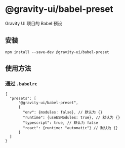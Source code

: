 # @gravity-ui/babel-preset

Gravity UI 项目的 Babel 预设

## 安装
```
npm install --save-dev @gravity-ui/babel-preset
```

## 使用方法

### 通过 `.babelrc`

```json5
{
  "presets": [
      "@gravity-ui/babel-preset",
      {
        "env": {modules: false}, // 默认为 {}
        "runtime": {useESModules: true}, // 默认为 {}
        "typescript": true, // 默认为 false
        "react": {runtime: "automatic"} // 默认为 {}
      }
  ]
}
```